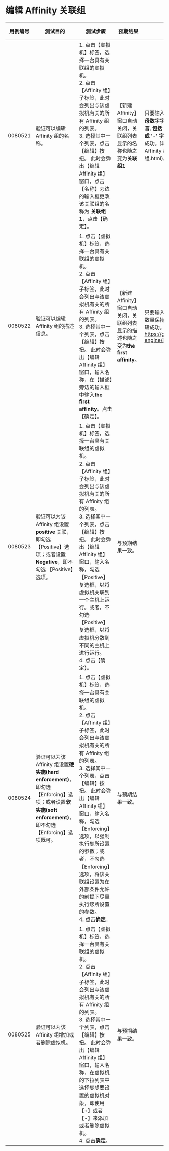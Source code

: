 # 编辑 Affinity 关联组
| **用例编号** | **测试目的** | **测试步骤** | **预期结果** | **实际结果** | **备注** |
| ------------ | ------------ | ------------ | ------------ | ------------ | -------- |
| 0080521 | 验证可以编辑 Affinity 组的名称。 | 1. 点击【虚拟机】标签，选择一台具有关联组的虚拟机。<br/>2. 点击【Affinity 组】子标签，此时会列出与该虚拟机有关的所有 Affinity 组的列表。<br/>3. 选择其中一个列表，点击【编辑】按扭。 此时会弹出【编辑 Affinity 组】窗口，点击【名称】旁边的输入框更改该关联组的名称为 **关联组1**，点击【确定】。 | 【新建 Affinity】窗口自动关闭，关联组列表显示的名称也随之变为**关联组1** | 只要输入的名称符合**名称只包含字母数字字符( UTF 支持的任何语言, 包括 RTL 语言), 数字, '.','_' 或 '-' 字符**这个条件，就可以编辑成功。详细信息请见[新建 Affinity 组名称](./新建 Affinity 组.html)。 |   |
| 0080522 | 验证可以编辑 Affinity 组的描述信息。 | 1. 点击【虚拟机】标签，选择一台具有关联组的虚拟机。<br/>2. 点击【Affinity 组】子标签，此时会列出与该虚拟机有关的所有 Affinity 组的列表。<br/>3. 选择其中一个列表，点击【编辑】按扭。 此时会弹出【编辑 Affinity 组】窗口，输入名称，在【描述】旁边的输入框中输入**the first affinity**。点击【确定】。 | 【新建 Affinity】窗口自动关闭，关联组列表显示的描述也随之变为**the first affinity**。 | 只要输入的描述信息的所有字符的数量保持在 188 以内，就可以编辑成功。详情请见：https://github.com/eayun/ovirt-engine/issues/45 |
| 0080523 | 验证可以为该 Affinity 组设置 **positive** 关联，即勾选【Positive】选项；或者设置 **Negative**，即不勾选 【Positive】选项。 | 1. 点击【虚拟机】标签，选择一台具有关联组的虚拟机。<br/>2. 点击【Affinity 组】子标签，此时会列出与该虚拟机有关的所有 Affinity 组的列表。<br/>3. 选择其中一个列表，点击【编辑】按扭。 此时会弹出【编辑 Affinity 组】窗口，输入名称，勾选 【Positive】复选框，以将虚拟机关联到一个主机上运行。或者，不勾选 【Positive】复选框，以将虚拟机分散到不同的主机上进行运行。<br/>4. 点击【确定】。 | 与预期结果一致。 |
| 0080524 | 验证可以为该 Affinity 组设置**硬实施(hard enforcement)**，即勾选【Enforcing】选项；或者设置**软实施(soft enforcement)**，即不勾选【Enforcing】选项既可。| 1. 点击【虚拟机】标签，选择一台具有关联组的虚拟机。<br/>2. 点击【Affinity 组】子标签，此时会列出与该虚拟机有关的所有 Affinity 组的列表。<br/>3. 选择其中一个列表，点击【编辑】按扭。 此时会弹出【编辑 Affinity 组】窗口，输入名称，勾选【Enforcing】选项，以强制执行您所设置的参数；或者，不勾选【Enforcing】选项，将该关联组设置为在外部条件允许的前提下尽量执行您所设置的参数。<br/>4. 点击**确定**。 | 与预期结果一致。 |
| 0080525 | 验证可以为该 Affinity 组增加或者删除虚拟机。 | 1. 点击【虚拟机】标签，选择一台具有关联组的虚拟机。<br/>2. 点击【Affinity 组】子标签，此时会列出与该虚拟机有关的所有 Affinity 组的列表。<br/>3. 选择其中一个列表，点击【编辑】按扭。 此时会弹出【编辑 Affinity 组】窗口，输入名称，在虚拟机的下拉列表中选择您想要设置的虚拟机对象，即使用【+】或者【-】来添加或者删除虚拟机。<br/>4. 点击**确定**。 | 与预期结果一致。 | |
